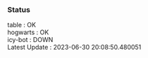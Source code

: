 ### Status


table : OK  
hogwarts : OK  
icy-bot : DOWN  
Latest Update : 2023-06-30 20:08:50.480051
